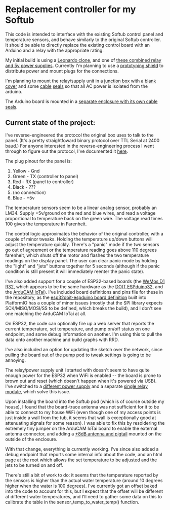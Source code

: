 # Replacement controller for my Softub

This code is intended to interface with the existing Softub control panel and temperature sensors, and behave similarly to the original Softub controller.
It should be able to directly replace the existing control board with an Arduino and a relay with the appropriate rating.

My initial build is using a [Leonardo clone](https://www.amazon.com/dp/B0786LJQ8K), and one of [these combined relay and 5v power supplies](https://www.amazon.com/dp/B077W1NVLM). Currently I'm planning to use a [prototyping shield](https://www.amazon.com/dp/B00Q9YB7PI) to distribute power and mount plugs for the connections.

I'm planning to mount the relay/supply unit in a [junction box](https://www.homedepot.com/p/Commercial-Electric-1-2-in-Gray-2-Gang-7-Holes-Non-Metallic-Weatherproof-Box-WDB750PG/300851103) with a [blank cover](https://www.homedepot.com/p/Commercial-Electric-Gray-2-Gang-Non-Metallic-Weatherproof-Blank-Cover-WBC200PG/300851669) and some [cable](https://www.homedepot.com/p/3-4-in-Strain-Relief-Cord-Connector-LPCG757-1/100171642) [seals](https://www.homedepot.com/p/Arlington-Industries-1-2-in-Low-Profile-Strain-Relief-Cord-Connector-LPCG507-1/308920052) so that all AC power is isolated from the arduino. 

The Arduino board is mounted in a [separate enclosure with its own cable seals](https://www.amazon.com/dp/B08M3R71ZD).

## Current state of the project:

I've reverse-engineered the protocol the original box uses to talk to the panel. (It's a pretty straightfoward binary protocol over TTL Serial at 2400 baud.) For anyone interested in the reverse-engineering process I went through to figure out the protocol, I've documented it [here](./hardware/reverse-engineering.md).

The plug pinout for the panel is:

1. Yellow - Gnd
2. Green - TX (controller to panel)
3. Red - RX (panel to controller)
4. Black - ???
5. (no connection)
6. Blue - +5v

The temperature sensors seem to be a linear analog sensor, probably an LM34. Supply +5v/ground on the red and blue wires, and read a voltage proportional to temperature back on the green wire. The voltage read times 100 gives the temperature in Farenheit.


The control logic approximates the behavior of the original controller, with a couple of minor tweaks. Holding the temperature up/down buttons will adjust the temperature quickly. There's a "panic" mode if the two sensors go out of agreement or the temperature reading goes above 110 degrees farenheit, which shuts off the motor and flashes the two temperature readings on the display panel. The user can clear panic mode by holding the "light" and "jets" buttons together for 5 seconds (although if the panic condition is still present it will immediately reenter the panic state).

I've also added support for a couple of ESP32-based boards (the [WeMos D1 R32](https://www.amazon.com/gp/product/B07WFZCBH8), which appears to be the same hardware as the [DOIT ESPduino32](https://www.amazon.com/dp/B0775WFN9P), and the [ArduCAM IoTai](https://www.amazon.com/gp/product/B07W8SMFTK)). I've included board definitions and pins file for these in the repository, as the [esp32doit-espduino board definition](https://docs.platformio.org/en/latest/boards/espressif32/esp32doit-espduino.html) built into PlatformIO has a couple of minor issues (mostly that the SPI library expects SCK/MISO/MOSI/SS to be defined, which breaks the build), and I don't see one matching the ArduCAM IoTai at all.

On ESP32, the code can optionally fire up a web server that reports the current temperature, set temperature, and pump on/off status on one endpoint, and some debug information on another. I'm using this to pull the data onto another machine and build graphs with RRD.

I've also included an option for updating the sketch over the network, since pulling the board out of the pump pod to tweak settings is going to be annoying.

The relay/power supply unit I started with doesn't seem to have quite enough power for the ESP32 when WiFi is enabled -- the board is prone to brown out and reset (which doesn't happen when it's powered via USB). I've switched to a [different power supply](https://www.amazon.com/gp/product/B07V5XP92F) and a separate [single relay module](https://www.amazon.com/gp/product/B07TWH7DZ1), which solve this issue.

Upon installing the board into the Softub pod (which is of course outside my house), I found that the board-trace antenna was not sufficient for it to be able to connect to my house WiFi (even though one of my access points is just inside a wall from the tub, it seems that wall is exceptionally good at attenuating signals for some reason). I was able to fix this by resoldering the extremely tiny jumper on the ArduCAM IoTai board to enable the external antenna connector, and adding a [+8dB antenna and pigtail](https://www.amazon.com/dp/B082SHBWTK) mounted on the outside of the enclosure. 

With that change, everything is currently working. I've since also added a debug endpoint that reports some internal info about the code, and an html page at the root which allows the set temperature to be adjusted and the jets to be turned on and off.

There's still a bit of work to do: it seems that the temperature reported by the sensors is higher than the actual water temperature (around 10 degrees higher when the water is 100 degrees). I've currently got an offset baked into the code to account for this, but I expect that the offset will be different at different water temperatures, and I'll need to gather some data on this to calibrate the table in the sensor_temp_to_water_temp() function.
